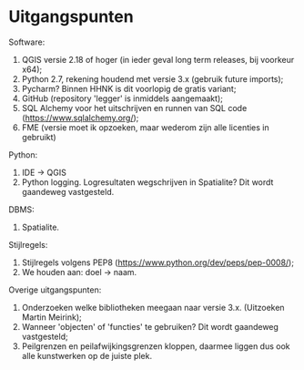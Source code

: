 # Uitgangspunten

Software:
1. QGIS versie 2.18 of hoger (in ieder geval long term releases, bij voorkeur x64);
1. Python 2.7,  rekening houdend met versie 3.x (gebruik future imports);
1. Pycharm? Binnen HHNK is dit voorlopig de gratis variant;
1. GitHub (repository 'legger' is inmiddels aangemaakt);
1. SQL Alchemy voor het uitschrijven en runnen van SQL code (https://www.sqlalchemy.org/);
1. FME (versie moet ik opzoeken, maar wederom zijn alle licenties in gebruikt)

Python:
1. IDE -> QGIS
1. Python logging. Logresultaten wegschrijven in Spatialite? Dit wordt gaandeweg vastgesteld.

DBMS:
1. Spatialite.

Stijlregels:
1. Stijlregels volgens PEP8 (https://www.python.org/dev/peps/pep-0008/);
1. We houden aan: doel -> naam.

Overige uitgangspunten:
1. Onderzoeken welke bibliotheken meegaan naar versie 3.x. (Uitzoeken Martin Meirink);
1. Wanneer 'objecten' of 'functies' te gebruiken? Dit wordt gaandeweg vastgesteld;
1. Peilgrenzen en peilafwijkingsgrenzen kloppen, daarmee liggen dus ook alle kunstwerken op de juiste plek.
